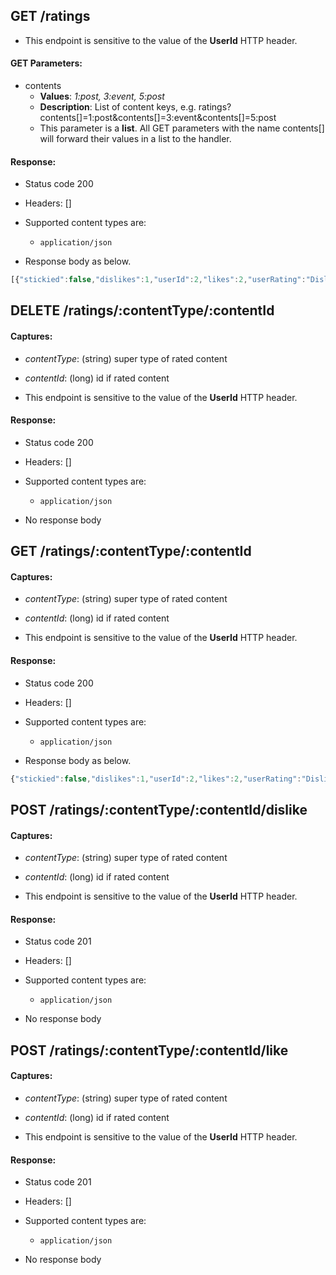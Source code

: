 ## GET /ratings


- This endpoint is sensitive to the value of the **UserId** HTTP header.

#### GET Parameters:

- contents
     - **Values**: *1:post, 3:event, 5:post*
     - **Description**: List of content keys, e.g. ratings?contents[]=1:post&contents[]=3:event&contents[]=5:post
     - This parameter is a **list**. All GET parameters with the name contents[] will forward their values in a list to the handler.


#### Response:

- Status code 200
- Headers: []

- Supported content types are:

    - `application/json`

- Response body as below.

```javascript
[{"stickied":false,"dislikes":1,"userId":2,"likes":2,"userRating":"Dislike","contentKey":{"contentId":13,"contentType":"post"}},{"stickied":false,"dislikes":0,"userId":2,"likes":0,"userRating":null,"contentKey":{"contentId":3,"contentType":"event"}},{"stickied":false,"dislikes":0,"userId":2,"likes":0,"userRating":null,"contentKey":{"contentId":5,"contentType":"post"}}]
```

## DELETE /ratings/:contentType/:contentId

#### Captures:

- *contentType*: (string) super type of rated content
- *contentId*: (long) id if rated content


- This endpoint is sensitive to the value of the **UserId** HTTP header.

#### Response:

- Status code 200
- Headers: []

- Supported content types are:

    - `application/json`

- No response body

## GET /ratings/:contentType/:contentId

#### Captures:

- *contentType*: (string) super type of rated content
- *contentId*: (long) id if rated content


- This endpoint is sensitive to the value of the **UserId** HTTP header.

#### Response:

- Status code 200
- Headers: []

- Supported content types are:

    - `application/json`

- Response body as below.

```javascript
{"stickied":false,"dislikes":1,"userId":2,"likes":2,"userRating":"Dislike","contentKey":{"contentId":13,"contentType":"post"}}
```

## POST /ratings/:contentType/:contentId/dislike

#### Captures:

- *contentType*: (string) super type of rated content
- *contentId*: (long) id if rated content


- This endpoint is sensitive to the value of the **UserId** HTTP header.

#### Response:

- Status code 201
- Headers: []

- Supported content types are:

    - `application/json`

- No response body

## POST /ratings/:contentType/:contentId/like

#### Captures:

- *contentType*: (string) super type of rated content
- *contentId*: (long) id if rated content


- This endpoint is sensitive to the value of the **UserId** HTTP header.

#### Response:

- Status code 201
- Headers: []

- Supported content types are:

    - `application/json`

- No response body

